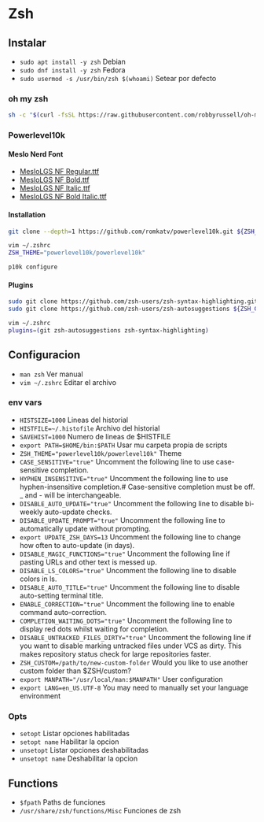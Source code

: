 # Zsh

## Instalar
- `sudo apt install -y zsh` Debian
- `sudo dnf install -y zsh` Fedora
- `sudo usermod -s /usr/bin/zsh $(whoami)` Setear por defecto

### oh my zsh
```bash
sh -c "$(curl -fsSL https://raw.githubusercontent.com/robbyrussell/oh-my-zsh/master/tools/install.sh)"
```

### Powerlevel10k

#### Meslo Nerd Font
- [MesloLGS NF Regular.ttf](https://github.com/romkatv/powerlevel10k-media/raw/master/MesloLGS%20NF%20Regular.ttf)
- [MesloLGS NF Bold.ttf](https://github.com/romkatv/powerlevel10k-media/raw/master/MesloLGS%20NF%20Bold.ttf)
- [MesloLGS NF Italic.ttf](https://github.com/romkatv/powerlevel10k-media/raw/master/MesloLGS%20NF%20Italic.ttf)
- [MesloLGS NF Bold Italic.ttf](https://github.com/romkatv/powerlevel10k-media/raw/master/MesloLGS%20NF%20Bold%20Italic.ttf)

#### Installation
```bash
git clone --depth=1 https://github.com/romkatv/powerlevel10k.git ${ZSH_CUSTOM:-$HOME/.oh-my-zsh/custom}/themes/powerlevel10k

vim ~/.zshrc
ZSH_THEME="powerlevel10k/powerlevel10k"

p10k configure
```

#### Plugins
```bash
sudo git clone https://github.com/zsh-users/zsh-syntax-highlighting.git ${ZSH_CUSTOM:-~/.oh-my-zsh/custom}/plugins/zsh-syntax-highlighting
sudo git clone https://github.com/zsh-users/zsh-autosuggestions ${ZSH_CUSTOM:-~/.oh-my-zsh/custom}/plugins/zsh-autosuggestions
```

```bash
vim ~/.zshrc
plugins=(git zsh-autosuggestions zsh-syntax-highlighting)
```

## Configuracion
- `man zsh` Ver manual
- `vim ~/.zshrc` Editar el archivo

### env vars
- `HISTSIZE=1000` Lineas del historial
- `HISTFILE=~/.histofile` Archivo del historial
- `SAVEHIST=1000` Numero de lineas de $HISTFILE
- `export PATH=$HOME/bin:$PATH` Usar mu carpeta propia de scripts
- `ZSH_THEME="powerlevel10k/powerlevel10k"` Theme
- `CASE_SENSITIVE="true"` Uncomment the following line to use case-sensitive completion.
- `HYPHEN_INSENSITIVE="true"` Uncomment the following line to use hyphen-insensitive completion.# Case-sensitive completion must be off. _ and - will be interchangeable.
- `DISABLE_AUTO_UPDATE="true"` Uncomment the following line to disable bi-weekly auto-update checks.
- `DISABLE_UPDATE_PROMPT="true"` Uncomment the following line to automatically update without prompting.
- `export UPDATE_ZSH_DAYS=13` Uncomment the following line to change how often to auto-update (in days).
- `DISABLE_MAGIC_FUNCTIONS="true"` Uncomment the following line if pasting URLs and other text is messed up.
- `DISABLE_LS_COLORS="true"` Uncomment the following line to disable colors in ls.
- `DISABLE_AUTO_TITLE="true"` Uncomment the following line to disable auto-setting terminal title.
- `ENABLE_CORRECTION="true"` Uncomment the following line to enable command auto-correction.
- `COMPLETION_WAITING_DOTS="true"` Uncomment the following line to display red dots whilst waiting for completion.
- `DISABLE_UNTRACKED_FILES_DIRTY="true"` Uncomment the following line if you want to disable marking untracked files under VCS as dirty. This makes repository status check for large repositories faster.
- `ZSH_CUSTOM=/path/to/new-custom-folder` Would you like to use another custom folder than $ZSH/custom?
- `export MANPATH="/usr/local/man:$MANPATH"` User configuration
- `export LANG=en_US.UTF-8` You may need to manually set your language environment

### Opts
- `setopt` Listar opciones habilitadas
- `setopt name` Habilitar la opcion
- `unsetopt` Listar opciones deshabilitadas
- `unsetopt name` Deshabilitar la opcion

## Functions
- `$fpath` Paths de funciones
- `/usr/share/zsh/functions/Misc` Funciones de zsh